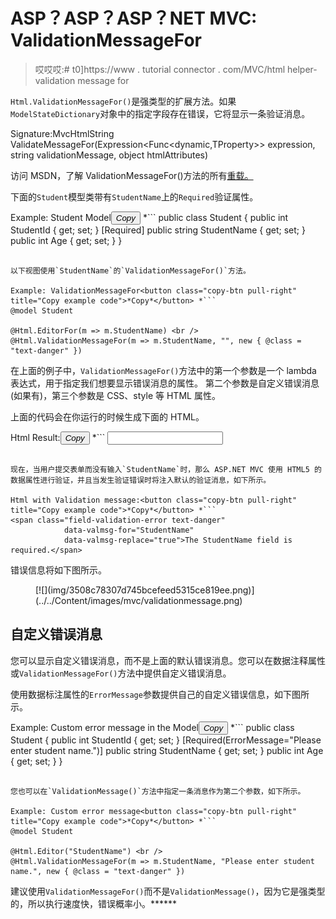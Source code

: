 # ASP？ASP？ASP？NET MVC: ValidationMessageFor

> 哎哎哎:# t0]https://www . tutorial connector . com/MVC/html helper-validation message for

`Html.ValidationMessageFor()`是强类型的扩展方法。如果`ModelStateDictionary`对象中的指定字段存在错误，它将显示一条验证消息。

Signature:MvcHtmlString ValidateMessageFor(Expression<Func<dynamic,TProperty>> expression, string validationMessage, object htmlAttributes)

访问 MSDN，了解 ValidationMessageFor()方法的所有[重载。](https://msdn.microsoft.com/en-us/library/system.web.mvc.html.validationextensions.validationmessagefor(v=vs.118).aspx)

下面的`Student`模型类带有`StudentName`上的`Required`验证属性。

Example: Student Model<button class="copy-btn pull-right" title="Copy example code">*Copy*</button> *```
public class Student
{
    public int StudentId { get; set; }
    [Required]
    public string StudentName { get; set; }
    public int Age { get; set; }
} 
```

以下视图使用`StudentName`的`ValidationMessageFor()`方法。

Example: ValidationMessageFor<button class="copy-btn pull-right" title="Copy example code">*Copy*</button> *```
@model Student  

@Html.EditorFor(m => m.StudentName) <br />
@Html.ValidationMessageFor(m => m.StudentName, "", new { @class = "text-danger" }) 
```

在上面的例子中，`ValidationMessageFor()`方法中的第一个参数是一个 lambda 表达式，用于指定我们想要显示错误消息的属性。 第二个参数是自定义错误消息(如果有)，第三个参数是 CSS、style 等 HTML 属性。

上面的代码会在你运行的时候生成下面的 HTML。

Html Result:<button class="copy-btn pull-right" title="Copy example code">*Copy*</button> *```
<input id="StudentName" 
        name="StudentName" 
        type="text" 
        value="" />

<span class="field-validation-valid text-danger" 
        data-valmsg-for="StudentName" 
        data-valmsg-replace="true">
</span> 
```

现在，当用户提交表单而没有输入`StudentName`时，那么 ASP.NET MVC 使用 HTML5 的数据属性进行验证，并且当发生验证错误时将注入默认的验证消息，如下所示。

Html with Validation message:<button class="copy-btn pull-right" title="Copy example code">*Copy*</button> *```
<span class="field-validation-error text-danger" 
            data-valmsg-for="StudentName" 
            data-valmsg-replace="true">The StudentName field is required.</span> 
```

错误信息将如下图所示。

<figure>[![](img/3508c78307d745bcefeed5315ce819ee.png)](../../Content/images/mvc/validationmessage.png)</figure>

## 自定义错误消息

您可以显示自定义错误消息，而不是上面的默认错误消息。您可以在数据注释属性或`ValidationMessageFor()`方法中提供自定义错误消息。

使用数据标注属性的`ErrorMessage`参数提供自己的自定义错误信息，如下图所示。

Example: Custom error message in the Model<button class="copy-btn pull-right" title="Copy example code">*Copy*</button> *```
public class Student
{
    public int StudentId { get; set; }
    [Required(ErrorMessage="Please enter student name.")]
    public string StudentName { get; set; }
    public int Age { get; set; }
} 
```

您也可以在`ValidationMessage()`方法中指定一条消息作为第二个参数，如下所示。

Example: Custom error message<button class="copy-btn pull-right" title="Copy example code">*Copy*</button> *```
@model Student  

@Html.Editor("StudentName") <br />
@Html.ValidationMessageFor(m => m.StudentName, "Please enter student name.", new { @class = "text-danger" }) 
```

建议使用`ValidationMessageFor()`而不是`ValidationMessage()`，因为它是强类型的，所以执行速度快，错误概率小。******